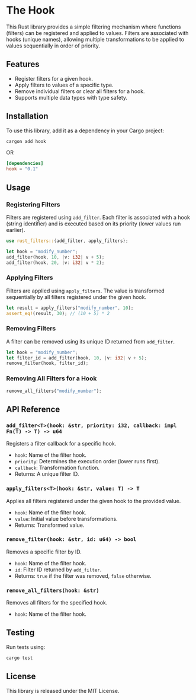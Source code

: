 
# The Hook

This Rust library provides a simple filtering mechanism where functions (filters) can be registered and applied to values. Filters are associated with hooks (unique names), allowing multiple transformations to be applied to values sequentially in order of priority.

## Features
- Register filters for a given hook.
- Apply filters to values of a specific type.
- Remove individual filters or clear all filters for a hook.
- Supports multiple data types with type safety.

## Installation

To use this library, add it as a dependency in your Cargo project:

```bash
cargon add hook
```

OR

```toml
[dependencies]
hook = "0.1"
```

## Usage

### Registering Filters

Filters are registered using `add_filter`. Each filter is associated with a hook (string identifier) and is executed based on its priority (lower values run earlier).

```rust
use rust_filters::{add_filter, apply_filters};

let hook = "modify_number";
add_filter(hook, 10, |v: i32| v + 5);
add_filter(hook, 20, |v: i32| v * 2);
```

### Applying Filters

Filters are applied using `apply_filters`. The value is transformed sequentially by all filters registered under the given hook.

```rust
let result = apply_filters("modify_number", 10);
assert_eq!(result, 30); // (10 + 5) * 2
```

### Removing Filters

A filter can be removed using its unique ID returned from `add_filter`.

```rust
let hook = "modify_number";
let filter_id = add_filter(hook, 10, |v: i32| v + 5);
remove_filter(hook, filter_id);
```

### Removing All Filters for a Hook

```rust
remove_all_filters("modify_number");
```

## API Reference

### `add_filter<T>(hook: &str, priority: i32, callback: impl Fn(T) -> T) -> u64`
Registers a filter callback for a specific hook.

- `hook`: Name of the filter hook.
- `priority`: Determines the execution order (lower runs first).
- `callback`: Transformation function.
- Returns: A unique filter ID.

### `apply_filters<T>(hook: &str, value: T) -> T`
Applies all filters registered under the given hook to the provided value.

- `hook`: Name of the filter hook.
- `value`: Initial value before transformations.
- Returns: Transformed value.

### `remove_filter(hook: &str, id: u64) -> bool`
Removes a specific filter by ID.

- `hook`: Name of the filter hook.
- `id`: Filter ID returned by `add_filter`.
- Returns: `true` if the filter was removed, `false` otherwise.

### `remove_all_filters(hook: &str)`
Removes all filters for the specified hook.

- `hook`: Name of the filter hook.

## Testing

Run tests using:

```sh
cargo test
```

## License
This library is released under the MIT License.

